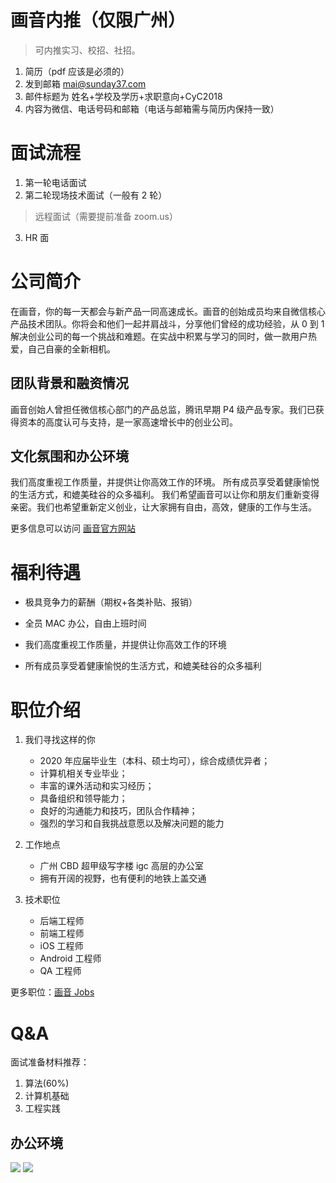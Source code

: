 # 画音内推（仅限广州）

>可内推实习、校招、社招。

1. 简历（pdf 应该是必须的）
2. 发到邮箱 mai@sunday37.com
3. 邮件标题为 姓名+学校及学历+求职意向+CyC2018
4. 内容为微信、电话号码和邮箱（电话与邮箱需与简历内保持一致）

#  面试流程

1. 第一轮电话面试
2. 第二轮现场技术面试（一般有 2 轮）
  >远程面试（需要提前准备 zoom.us）
3. HR 面

# 公司简介

在画音，你的每一天都会与新产品一同高速成长。画音的创始成员均来自微信核心产品技术团队。你将会和他们一起并肩战斗，分享他们曾经的成功经验，从 0 到 1 解决创业公司的每一个挑战和难题。在实战中积累与学习的同时，做一款用户热爱，自己自豪的全新相机。

## 团队背景和融资情况

画音创始人曾担任微信核心部门的产品总监，腾讯早期 P4 级产品专家。我们已获得资本的高度认可与支持，是一家高速增长中的创业公司。

## 文化氛围和办公环境

我们高度重视工作质量，并提供让你高效工作的环境。
所有成员享受着健康愉悦的生活方式，和媲美硅谷的众多福利。
我们希望画音可以让你和朋友们重新变得亲密。我们也希望重新定义创业，让大家拥有自由，高效，健康的工作与生活。

更多信息可以访问 [画音官方网站](https://huayinapp.com)

# 福利待遇

- 极具竞争力的薪酬（期权+各类补贴、报销）

- 全员 MAC 办公，自由上班时间

- 我们高度重视工作质量，并提供让你高效工作的环境

- 所有成员享受着健康愉悦的生活方式，和媲美硅谷的众多福利

# 职位介绍

1. 我们寻找这样的你 

    - 2020 年应届毕业生（本科、硕士均可），综合成绩优异者；
    - 计算机相关专业毕业；
    - 丰富的课外活动和实习经历；
    - 具备组织和领导能力；
    - 良好的沟通能力和技巧，团队合作精神；
    - 强烈的学习和自我挑战意愿以及解决问题的能力

2. 工作地点 

    - 广州 CBD 超甲级写字楼 igc 高层的办公室
    - 拥有开阔的视野，也有便利的地铁上盖交通

3. 技术职位

	- 后端工程师
    - 前端工程师
    - iOS 工程师
    - Android 工程师
    - QA 工程师

更多职位：[画音 Jobs](https://jobs.huayinapp.com)

# Q&A

面试准备材料推荐：

1. 算法(60%)
2. 计算机基础
3. 工程实践

## 办公环境

![](https://sunday37.com/images/01.jpg)
![](https://sunday37.com/images/02.jpg)
